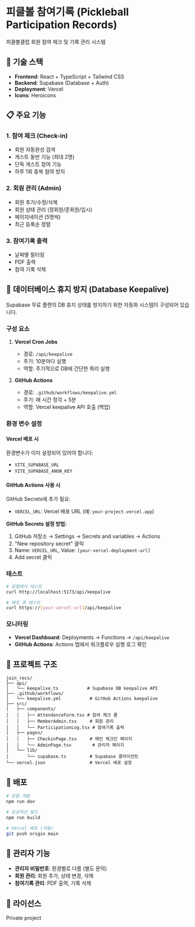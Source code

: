 # 피클볼 참여기록 (Pickleball Participation Records)

피클볼클럽 회원 참여 체크 및 기록 관리 시스템

## 🚀 기술 스택

- **Frontend**: React + TypeScript + Tailwind CSS
- **Backend**: Supabase (Database + Auth)
- **Deployment**: Vercel
- **Icons**: Heroicons

## 📋 주요 기능

### 1. 참여 체크 (Check-in)
- 회원 자동완성 검색
- 게스트 동반 기능 (최대 2명)
- 단독 게스트 참여 기능
- 하루 1회 중복 참여 방지

### 2. 회원 관리 (Admin)
- 회원 추가/수정/삭제
- 회원 상태 관리 (정회원/준회원/임시)
- 페이지네이션 (5명씩)
- 최근 등록순 정렬

### 3. 참여기록 출력
- 날짜별 필터링
- PDF 출력
- 참여 기록 삭제

## 🔧 데이터베이스 휴지 방지 (Database Keepalive)

Supabase 무료 플랜의 DB 휴지 상태를 방지하기 위한 자동화 시스템이 구성되어 있습니다.

### 구성 요소

1. **Vercel Cron Jobs**
   - 경로: `/api/keepalive`
   - 주기: 10분마다 실행
   - 역할: 주기적으로 DB에 간단한 쿼리 실행

2. **GitHub Actions**
   - 경로: `.github/workflows/keepalive.yml`
   - 주기: 매 시간 정각 + 5분
   - 역할: Vercel keepalive API 호출 (백업)

### 환경 변수 설정

#### Vercel 배포 시
환경변수가 이미 설정되어 있어야 합니다:
- `VITE_SUPABASE_URL`
- `VITE_SUPABASE_ANON_KEY`

#### GitHub Actions 사용 시
GitHub Secrets에 추가 필요:
- `VERCEL_URL`: Vercel 배포 URL (예: `your-project.vercel.app`)

**GitHub Secrets 설정 방법:**
1. GitHub 저장소 → Settings → Secrets and variables → Actions
2. "New repository secret" 클릭
3. Name: `VERCEL_URL`, Value: `[your-vercel-deployment-url]`
4. Add secret 클릭

### 테스트

```bash
# 로컬에서 테스트
curl http://localhost:5173/api/keepalive

# 배포 후 테스트
curl https://[your-vercel-url]/api/keepalive
```

### 모니터링

- **Vercel Dashboard**: Deployments → Functions → `/api/keepalive`
- **GitHub Actions**: Actions 탭에서 워크플로우 실행 로그 확인

## 📁 프로젝트 구조

```
join_recs/
├── api/
│   └── keepalive.ts           # Supabase DB keepalive API
├── .github/workflows/
│   └── keepalive.yml           # GitHub Actions keepalive
├── src/
│   ├── components/
│   │   ├── AttendanceForm.tsx # 참여 체크 폼
│   │   ├── MemberAdmin.tsx     # 회원 관리
│   │   └── ParticipationLog.tsx # 참여기록 출력
│   ├── pages/
│   │   ├── CheckinPage.tsx     # 메인 체크인 페이지
│   │   └── AdminPage.tsx        # 관리자 페이지
│   └── lib/
│       └── supabase.ts         # Supabase 클라이언트
└── vercel.json                 # Vercel 배포 설정
```

## 🚀 배포

```bash
# 로컬 개발
npm run dev

# 프로덕션 빌드
npm run build

# Vercel 배포 (자동)
git push origin main
```

## 🔐 관리자 기능

- **관리자 비밀번호**: 환경별로 다름 (별도 문의)
- **회원 관리**: 회원 추가, 상태 변경, 삭제
- **참여기록 관리**: PDF 출력, 기록 삭제

## 📝 라이선스

Private project